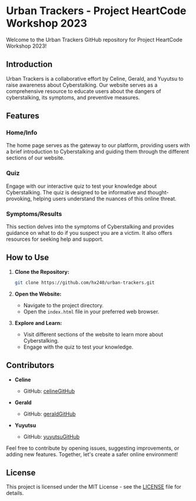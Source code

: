# Urban Trackers - Project HeartCode Workshop 2023

Welcome to the Urban Trackers GitHub repository for Project HeartCode Workshop 2023!

## Introduction

Urban Trackers is a collaborative effort by Celine, Gerald, and Yuyutsu to raise awareness about Cyberstalking. Our website serves as a comprehensive resource to educate users about the dangers of cyberstalking, its symptoms, and preventive measures.

## Features

### Home/Info

The home page serves as the gateway to our platform, providing users with a brief introduction to Cyberstalking and guiding them through the different sections of our website.

### Quiz

Engage with our interactive quiz to test your knowledge about Cyberstalking. The quiz is designed to be informative and thought-provoking, helping users understand the nuances of this online threat.

### Symptoms/Results

This section delves into the symptoms of Cyberstalking and provides guidance on what to do if you suspect you are a victim. It also offers resources for seeking help and support.

## How to Use

1. **Clone the Repository:**
    ```bash
    git clone https://github.com/hx240/urban-trackers.git
    ```

2. **Open the Website:**
    - Navigate to the project directory.
    - Open the `index.html` file in your preferred web browser.

3. **Explore and Learn:**
    - Visit different sections of the website to learn more about Cyberstalking.
    - Engage with the quiz to test your knowledge.

## Contributors

- **Celine**
    - GitHub: [celineGitHub](https://github.com/wwcel)

- **Gerald**
    - GitHub: [geraldGitHub](https://github.com/GeraldRFord-class)

- **Yuyutsu**
    - GitHub: [yuyutsuGitHub](https://github.com/esdfwefa)

Feel free to contribute by opening issues, suggesting improvements, or adding new features. Together, let's create a safer online environment!

## License

This project is licensed under the MIT License - see the [LICENSE](LICENSE) file for details.
